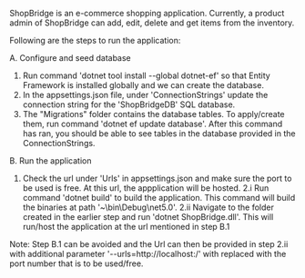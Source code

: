 ShopBridge is an e-commerce shopping application. Currently, a product admin of ShopBridge can add, edit, delete and get items from the inventory.

Following are the steps to run the application:

A. Configure and seed database
1. Run command 'dotnet tool install --global dotnet-ef' so that Entity Framework is installed globally and we can create the database.
2. In the appsettings.json file, under 'ConnectionStrings' update the connection string for the 'ShopBridgeDB' SQL database.
3. The "Migrations" folder contains the database tables. To apply/create them, run command 'dotnet ef update database'. After this command has ran, you should be able to see tables in the database provided in the ConnectionStrings.

B. Run the application
1. Check the url under 'Urls' in appsettings.json and make sure the port to be used is free. At this url, the appplication will be hosted.
2.i	Run command 'dotnet build' to build the application. This command will build the binaries at path '~\bin\Debug\net5.0\'.
2.ii Navigate to the folder created in the earlier step and run 'dotnet ShopBridge.dll'. This will run/host the application at the url mentioned in step B.1

Note: Step B.1 can be avoided and the Url can then be provided in step 2.ii with additional parameter '--urls=http://localhost:<port>/' with <port> replaced with the port number that is to be used/free.
